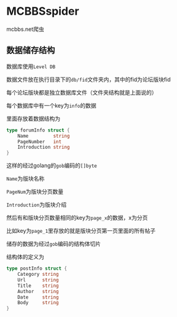 MCBBSspider
===========

mcbbs.net爬虫

数据储存结构
----------

数据库使用`Level DB`

数据文件放在执行目录下的`db/fid`文件夹内，其中的fid为论坛版块fid

每个论坛版块都是独立数据库文件（文件夹结构就是上面说的）

每个数据库中有一个key为`info`的数据

里面存放着数据结构为

```go
type forumInfo struct {
	Name         string
	PageNumber   int
	Introduction string
}
```

这样的经过golang的`gob`编码的`[]byte`

`Name`为版块名称

`PageNum`为版块分页数量

`Introduction`为版块介绍

然后有和版块分页数量相同的key为`page_x`的数据，x为分页

比如key为`page_1`里存放的就是版块分页第一页里面的所有帖子

储存的数据为经过`gob`编码的结构体切片

结构体的定义为

```go
type postInfo struct {
	Category string
	Url      string
	Title    string
	Author   string
	Date     string
	Body     string
}
```
